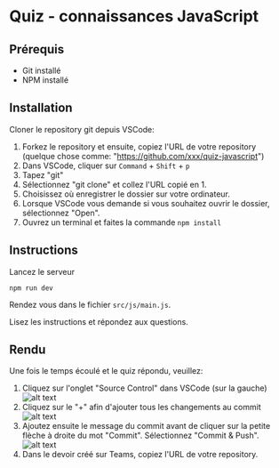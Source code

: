 # Quiz - connaissances JavaScript

## Prérequis

- Git installé
- NPM installé

## Installation

Cloner le repository git depuis VSCode:

1. Forkez le repository et ensuite, copiez l'URL de votre repository (quelque chose comme: "https://github.com/xxx/quiz-javascript")
2. Dans VSCode, cliquer sur `Command` + `Shift` + `p`
3. Tapez "git"
4. Sélectionnez "git clone" et collez l'URL copié en 1.
5. Choisissez où enregistrer le dossier sur votre ordinateur.
6. Lorsque VSCode vous demande si vous souhaitez ouvrir le dossier, sélectionnez "Open".
7. Ouvrez un terminal et faites la commande `npm install`

## Instructions

Lancez le serveur

```
npm run dev
```

Rendez vous dans le fichier `src/js/main.js`.

Lisez les instructions et répondez aux questions.

## Rendu

Une fois le temps écoulé et le quiz répondu, veuillez:

1. Cliquez sur l'onglet "Source Control" dans VSCode (sur la gauche)
   ![alt text](<Capture d’écran 2024-09-23 à 17.16.22.png>)
2. Cliquez sur le "+" afin d'ajouter tous les changements au commit
   ![alt text](<Capture d’écran 2024-09-23 à 17.17.47.png>)
3. Ajoutez ensuite le message du commit avant de cliquer sur la petite flèche à droite du mot "Commit". Sélectionnez "Commit & Push".
   ![alt text](<Capture d’écran 2024-09-23 à 17.30.06.png>)
4. Dans le devoir créé sur Teams, copiez l'URL de votre repository.
